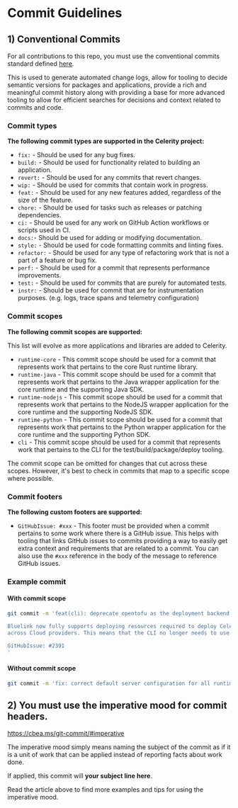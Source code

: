# Commit Guidelines

## 1) Conventional Commits

For all contributions to this repo, you must use the conventional commits standard defined [here](https://www.conventionalcommits.org/en/v1.0.0/).

This is used to generate automated change logs, allow for tooling to decide semantic versions for packages and applications,
provide a rich and meaningful commit history along with providing
a base for more advanced tooling to allow for efficient searches for decisions and context related to commits and code.

### Commit types

**The following commit types are supported in the Celerity project:**

- `fix:` - Should be used for any bug fixes.
- `build:` - Should be used for functionality related to building an application.
- `revert:` - Should be used for any commits that revert changes.
- `wip:` - Should be used for commits that contain work in progress.
- `feat:` - Should be used for any new features added, regardless of the size of the feature.
- `chore:` - Should be used for tasks such as releases or patching dependencies.
- `ci:` - Should be used for any work on GitHub Action workflows or scripts used in CI.
- `docs:`- Should be used for adding or modifying documentation.
- `style:` - Should be used for code formatting commits and linting fixes.
- `refactor:` - Should be used for any type of refactoring work that is not a part of a feature or bug fix.
- `perf:` - Should be used for a commit that represents performance improvements.
- `test:` - Should be used for commits that are purely for automated tests.
- `instr:` - Should be used for commit that are for instrumentation purposes. (e.g. logs, trace spans and telemetry configuration)

### Commit scopes

**The following commit scopes are supported:**

This list will evolve as more applications and libraries are added to Celerity.

- `runtime-core` - This commit scope should be used for a commit that represents work that pertains to the core Rust runtime library.
- `runtime-java` - This commit scope should be used for a commit that represents work that pertains to the Java wrapper application for the core runtime and the supporting Java SDK.
- `runtime-nodejs` - This commit scope should be used for a commit that represents work that pertains to the NodeJS wrapper application for the core runtime and the supporting NodeJS SDK.
- `runtime-python` - This commit scope should be used for a commit that represents work that pertains to the Python wrapper application for the core runtime and the supporting Python SDK.
- `cli` - This commit scope should be used for a commit that represents work that pertains to the CLI for the test/build/package/deploy tooling.

The commit scope can be omitted for changes that cut across these scopes.
However, it's best to check in commits that map to a specific scope where possible.


### Commit footers

**The following custom footers are supported:**

- `GitHubIssue: #xxx` - This footer must be provided when a commit pertains to some work where there is a GitHub issue. 
  This helps with tooling that links GitHub issues to commits providing a way to easily get extra context and requirements
  that are related to a commit. You can also use the `#xxx` reference in the body of the message to reference GitHub issues.

### Example commit

#### With commit scope

```bash
git commit -m 'feat(cli): deprecate opentofu as the deployment backend

Bluelink now fully supports deploying resources required to deploy Celerity applications
across Cloud providers. This means that the CLI no longer needs to use OpenTofu as the deployment backend.

GitHubIssue: #2391
'
```

#### Without commit scope

```bash
git commit -m 'fix: correct default server configuration for all runtime applications'
```

## 2) You must use the imperative mood for commit headers.

https://cbea.ms/git-commit/#imperative

The imperative mood simply means naming the subject of the commit as if it is a unit of work that can be applied instead of reporting facts about work done.

If applied, this commit will **your subject line here**.

Read the article above to find more examples and tips for using the imperative mood.

